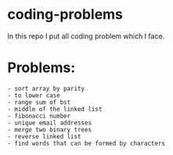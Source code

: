 # coding-problems

In this repo I put all coding problem which I face.

# Problems:
	- sort array by parity
	- to lower case
	- range sum of bst
	- middle of the linked list
	- fibonacci number
	- unique email addresses
	- merge two binary trees
	- reverse linked list
	- find words that can be formed by characters
